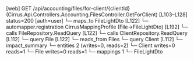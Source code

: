 [web] GET /api/accounting/files/for-client/{clientId}  (Cirrus.Api.Controllers.Accounting.FilesController.GetForClient)  [L103–L128] status=200 [auth=user]
  └─ maps_to FileLightDto [L122]
    └─ automapper.registration CirrusMappingProfile (File->FileLightDto) [L192]
  └─ calls FileRepository.ReadQuery [L122]
  └─ calls ClientRepository.ReadQuery [L112]
  └─ query File [L122]
    └─ reads_from Files
  └─ query Client [L112]
  └─ impact_summary
    └─ entities 2 (writes=0, reads=2)
      └─ Client writes=0 reads=1
      └─ File writes=0 reads=1
    └─ mappings 1
      └─ FileLightDto

